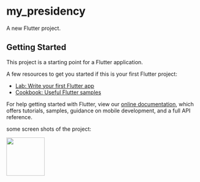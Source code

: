 # my_presidency

A new Flutter project.

## Getting Started

This project is a starting point for a Flutter application.

A few resources to get you started if this is your first Flutter project:

- [Lab: Write your first Flutter app](https://flutter.dev/docs/get-started/codelab)
- [Cookbook: Useful Flutter samples](https://flutter.dev/docs/cookbook)

For help getting started with Flutter, view our
[online documentation](https://flutter.dev/docs), which offers tutorials,
samples, guidance on mobile development, and a full API reference.

some screen shots of the project:

<img src="https://user-images.githubusercontent.com/77272906/188285222-5d909e3b-1051-4eb4-bee2-25daeca8371d.jpeg" height ="100">

